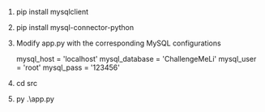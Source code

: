 1. pip install mysqlclient
2. pip install mysql-connector-python
3. Modify app.py with the corresponding MySQL configurations

    mysql_host = 'localhost'
    mysql_database = 'ChallengeMeLi'
    mysql_user = 'root'
    mysql_pass = '123456'

4. cd src
5. py .\app.py